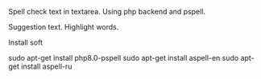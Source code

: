 Spell check text in textarea. Using php backend and pspell.

Suggestion text. Highlight words.

Install soft

sudo apt-get install php8.0-pspell
sudo apt-get install aspell-en
sudo apt-get install aspell-ru
